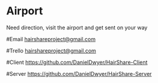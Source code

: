 # Airport
Need direction, visit the airport and get sent on your way

#Email
hairshareproject@gmail.com

#Trello
hairshareproject@gmail.com

#Client
https://github.com/DanielDwyer/HairShare-Client

#Server
https://github.com/DanielDwyer/HairShare-Server
